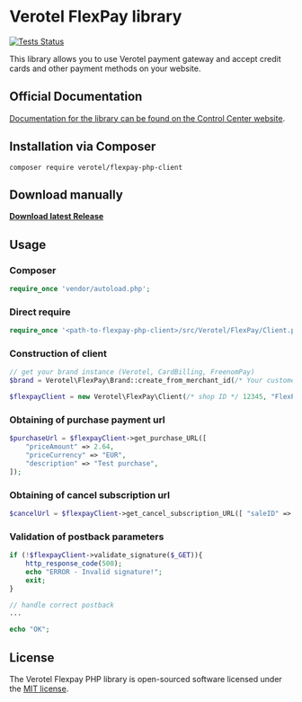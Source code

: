 # Verotel FlexPay library

[![Tests Status](https://travis-ci.org/verotel/flexpay-php-client.svg?branch=master)](https://travis-ci.org/verotel/flexpay-php-client)

This library allows you to use Verotel payment gateway and accept credit cards and other payment methods on your website.

## Official Documentation

[Documentation for the library can be found on the Control Center website](https://controlcenter.verotel.com/flexpay-doc/).

## Installation via Composer

```
composer require verotel/flexpay-php-client
```

## Download manually

[**Download latest Release**](https://github.com/verotel/flexpay-php-client/releases/tag/latest-release)

## Usage

### Composer
```php
require_once 'vendor/autoload.php';
```

### Direct require
```php
require_once '<path-to-flexpay-php-client>/src/Verotel/FlexPay/Client.php';
```

### Construction of client

```php
// get your brand instance (Verotel, CardBilling, FreenomPay)
$brand = Verotel\FlexPay\Brand::create_from_merchant_id(/* Your customer ID */ '9804000000000000');

$flexpayClient = new Verotel\FlexPay\Client(/* shop ID */ 12345, "FlexPay Signature Key", $brand);
```

### Obtaining of purchase payment url

```php
$purchaseUrl = $flexpayClient->get_purchase_URL([
    "priceAmount" => 2.64,
    "priceCurrency" => "EUR",
    "description" => "Test purchase",
]);
```

### Obtaining of cancel subscription url

```php
$cancelUrl = $flexpayClient->get_cancel_subscription_URL([ "saleID" => 12345 ]);
```

### Validation of postback parameters

```php
if (!$flexpayClient->validate_signature($_GET)){
    http_response_code(500);
    echo "ERROR - Invalid signature!";
    exit;
}

// handle correct postback
...

echo "OK";
```

## License

The Verotel Flexpay PHP library is open-sourced software licensed under the [MIT license](http://opensource.org/licenses/MIT).
